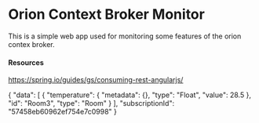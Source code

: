# Orion Context Broker Monitor

This is a simple web app used for monitoring some features of the orion contex broker.


#### Resources
https://spring.io/guides/gs/consuming-rest-angularjs/

{
  "data": [
    {
      "temperature": {
        "metadata": {},
        "type": "Float",
        "value": 28.5
      },
      "id": "Room3",
      "type": "Room"
    }
  ],
  "subscriptionId": "57458eb60962ef754e7c0998"
}